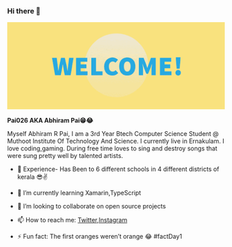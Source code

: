 ### Hi there 👋
![Welcome](https://github.com/Pai026/Pai026/blob/master/welcome.gif)

**Pai026 AKA Abhiram Pai😁😂**


Myself Abhiram R Pai, I am a 3rd Year Btech Computer Science Student @ Muthoot Institute Of Technology And Science. I currently live in Ernakulam. I love coding,gaming. During free time loves to sing and destroy songs that were sung pretty well by talented artists. 

- 🏫 Experience-
      Has Been to 6 different schools  in 4 different districts of kerala 😎✌


- 🌱 I’m currently learning Xamarin,TypeScript
- 👯 I’m looking to collaborate on open source projects
- 📫 How to reach me: [Twitter](https://twitter.com/pai_abhiram),[Instagram](https://www.instagram.com/pai_026/)
- ⚡ Fun fact: The first oranges weren’t orange 😂 #factDay1

